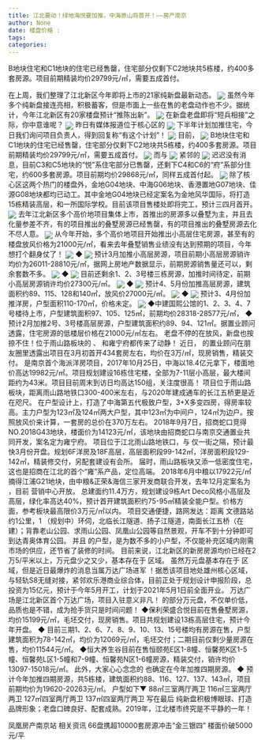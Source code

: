 ```yaml
---
title: 江北要动！绿地海悦要加推，中海原山将首开！——房产南京
author: None
date: 楼盘价格 : 
tags: 
categories: 
---
```

B地块住宅和C1地块的住宅已经售罄，住宅部分仅剩下C2地块共5栋楼，约400多套房源。项目前期精装均价29799元/㎡，需要五成首付。
<!-- more -->
在上周，我们整理了江北新区今年即将上市的21家纯新盘最新动态。
<img align="center" border="0" src="//s1.ifengimg.com/2019/02/20/aba8a16a05ebf6d00733cff661cdc95c.jpg" />
虽然今年多个纯新盘接连亮相，积极蓄客，但是市面上一些在售的老盘动作也不少。据统计，今年江北新区有20家楼盘预计“推陈出新”。
<img align="center" border="0" src="//s0.ifengimg.com/2019/02/20/0e68bc20e22859c17dd2ac0bb2607517.jpg" />
在新盘老盘即将“短兵相接”之际，你中意谁呢？
<img align="center" border="0" src="//s1.ifengimg.com/2019/02/20/5ad4e014b7856d222c02e92799dc2bc1.jpg" />
昨日有媒体报道位于核心区的
<img align="center" border="0" src="//s0.ifengimg.com/2019/02/20/47c17356e1e93357747662639dc33bd9.jpg" />
下半年计划加推住宅，今日我们询问项目负责人，得到回复称“有这个计划”！
<img align="center" border="0" src="//s2.ifengimg.com/2019/02/20/6113657e19800ec7d8ab4370f189ae9c.jpg" />
目前，
<img align="center" border="0" src="//s0.ifengimg.com/2019/02/20/48608c733052b5b1c7d197cc8f2792f8.jpg" />
B地块住宅和C1地块的住宅已经售罄，住宅部分仅剩下C2地块共5栋楼，约400多套房源。项目前期精装均价29799元/㎡，需要五成首付。
<img align="center" border="0" src="//s3.ifengimg.com/2019/02/20/387db27dc070a8735b9551ab7d181cac.jpg" />
而与
<img align="center" border="0" src="//s2.ifengimg.com/2019/02/20/fff031f2ccb8881959f796bb04af172a.jpg" />
紧邻的
<img align="center" border="0" src="//s3.ifengimg.com/2019/02/20/7f8ca6bb5e8a5ae34503ab046926e39e.jpg" />
迟迟没有消息，目前C3和C5地块的“悦”系住宅部分已售罄，还剩下C4和C6的“府”系部分住宅，约600多套房源。项目前期均价29868元/㎡，同样五成首付起。
<img align="center" border="0" src="//s0.ifengimg.com/2019/02/20/d30c1f457ea89485d37bd308baa17af0.jpg" />
除了核心区这两个热门的楼盘外，金地G04地块、中海G06地块、香港置地G07地块、佳源G08地块都均已动工。其中金地G04地块已经定案名为金地风华国际，将打造15栋精装高层，和一所国际学校。目前该项目售楼处即将完工，预计三四月首开。
<img align="center" border="0" src="//s0.ifengimg.com/2019/02/20/0a1bfccc8f01d1f4a8d9b800d5606d1f.jpg" />
去年江北新区多个高价地项目集体上市，首推出的房源多以叠墅为主，并且去化量参差不齐，有的项目推出的叠墅房源已经售罄，有的项目推出的叠墅房源去化不尽人意。
<img align="center" border="0" src="//s3.ifengimg.com/2019/02/20/c455ec995744cb89882049d0e1395700.jpg" />
从今年开始，多个高价地项目开始推出小高层住宅房源，甚至有的楼盘放风价格为21000元/㎡，看来去年叠墅销售业绩没有达到预期的项目，今年想打个翻身仗了！
<img align="center" border="0" src="//s0.ifengimg.com/2019/02/20/043c2b14cc6ce959d8ffb9dae3751ae6.jpg" />
◆
<img align="center" border="0" src="//s1.ifengimg.com/2019/02/20/9fea2d1a36e255a90ea6a71a2a477568.jpg" />
预计3月加推小高层房源，项目前期小高层房源销许均价为26011-28810元/㎡，据网上房地产数据显示，前期房源销售量还可以，剩余套数不多。
<img align="center" border="0" src="//s1.ifengimg.com/2019/02/20/e6cdc0f19f4c0f3ea97ea84b7056da9c.jpg" />
◆
<img align="center" border="0" src="//s1.ifengimg.com/2019/02/20/e8e865a9078829295d9de710ce2566f6.jpg" />
目前还剩余1、2、3号楼三栋房源，加推时间待定，前期小高层房源销许均价27300元/㎡。
<img align="center" border="0" src="//s0.ifengimg.com/2019/02/20/dea706d33112f80b058474e53ac4203c.jpg" />
◆
<img align="center" border="0" src="//s3.ifengimg.com/2019/02/20/7c4a7f56b8ee307f40430b6edf8f6afe.jpg" />
预计4、5月份加推高层房源，建筑面积约89、115、128和140㎡，放风价27000元/㎡。
<img align="center" border="0" src="//s1.ifengimg.com/2019/02/20/a59b77c91e7d9178b26bcd6c82721d29.jpg" />
◆
<img align="center" border="0" src="//s0.ifengimg.com/2019/02/20/005a00481b30bcfa44164715e56a890d.jpg" />
预计3、4月份加推洋房，户型面积110-170㎡，价格未定。
<img align="center" border="0" src="//s0.ifengimg.com/2019/02/20/09cd98e9f6fc13b261133b98573c8e46.jpg" />
◆中建国熙公馆的1、2、3、4、7号楼待上市，户型建筑面积97、105、125㎡，前期均价28318-28577元/㎡，
◆
预计2月加推2号、3号楼高层房源，户型建筑面积约89、94、121㎡。据置业顾问透露，住宅房源的低楼层价格在21000元/㎡左右。
老盘不停的在放风，新盘也按捺不住！位于雨山路板块的
、
和雍宁府都传来了动静！
近日，
的置业顾问在朋友圈里透露出项目在3月初首开434套房左右，均价在3万/㎡，现房销售，精装交付。
是南京首个海派洋房项目，2017年10月25日，中海以18.4亿元拿下，楼面地价高达19982元/㎡。项目规划建设16栋住宅楼，全部为7-11层小高层，最大楼间距约为43米。项目目前周末到访日均高达150组，关注度很高！
项目位于雨山路板块，距离雨山路地铁口300-400米左右，与2020年建成通车的长江五桥更是近在咫尺。
在户型设计上，打造了中海第五代极致户型，3+X多变四房，得房率较高。主力户型为123㎡及124㎡两大户型，其中123㎡为中间户，124㎡为边户。按照放风价来计算，一套房的总价在370万左右。
2018年9月7日，招商蛇口竞得NO.2018G43地块，楼面价为14123元/㎡，该地块由招商蛇口与南京交通置业共同开发，案名定为雍宁府。
项目位于江北雨山路地铁口，与
仅一街之隔，预计最快3月份开盘。规划6F洋房及18F高层，高层面积段99-142㎡，洋房面积段129-142㎡，精装修交付，另配套建设有会所。
届时，雨山路板块又添一低密度住宅，这也是招商在江北的首个“雍”系产品，定位高端。
2018年6月中粮以17922元/㎡摘得江浦G21地块，由中粮&正荣&海信三家开发商联合开发，去年12月定案名为
，目前
营销中心开放。
总建面约11.4万方，规划建设9栋Art Deco风格小高层及高层，绿化率高达40%，预计首开建筑面积约75-95㎡精装全能户型。价格方面，参考板块最高限价3万元/㎡以内。
项目交通便捷，路网发达：距离
文德路站约1公里，1
（规划中）环伺，北临长江隧道、扬子江隧道，南面长江五桥（在建）；背靠老山公园、求雨山公园、凤凰山公园等自然景观，开车不到十分钟即可到达青奥体育公园。
并且
的户型，是为数不多的小户型，不仅能补充区域内刚需市场的供应，还节省了装修的时间。
目前来说，江北新区的新房房源均价已经在2万5/平米以上，万元盘少之又少，基本存在于
区域。
虽然万元盘基本存在于
区域，但是近日最爆炸的消息当属万达广场进军
！据悉该项目地处雄州核心区域，与轻轨S8无缝对接，紧邻欢乐港商业综合体，目前正处于规划设计申报阶段，总投资为15亿元，预计于今年5月开工，计划于2021年5月1日前全面开业。
万达广场是江北新区首个万达广场，项目入驻意义非凡！
的部分万元盘，不仅单价低，品质也是不错，成为抢手货只是时间问题！
◆保利荣盛合悦目前在售叠墅房源，均价15199元/㎡，毛坯交付，现房销售。项目共规划建设13栋高层住宅，预计今年开盘。
◆
目前三期1、2、6、7、8、9、10、13、15号楼均有房源在售，户型建筑面积为78-142㎡，均价为12069元/㎡，毛坯交付；二期目前仅剩少量房源在售，均价11544元/㎡。
◆恒大养生谷目前在售恒颐苑E区1-8幢、恒馨苑K区1-5幢、恒馨苑L区1-5幢和7-9幢、恒馨苑N区1-6幢房源，精装交付，销许均价13097-15018元/㎡。
此外，大家心心念念的
也确定在今年加推四期房源。
◆
预计今年加推四期房源，共5栋楼，建筑面积约88、116、127、137、143㎡，项目前期均价为19620-20263元/㎡。
户型如下▼
88㎡三室两厅两卫
116㎡三室两厅两卫
127㎡四室两厅两卫
137㎡四室两厅两卫
写在最后
纯新盘积极博眼球、打造品牌形象；老盘口碑良好、配套成熟。2019年，江北楼市终究是不平静的一年！
                        
                        
                        
                        
                                        
                    
                    
                
                    
                    
                    
                
                    
                
凤凰房产南京站
相关资讯
66盘携超10000套房源冲击“金三银四”
楼面价破5000元/平
	                        
	                    
	                        
	                    
